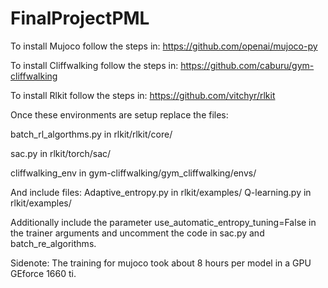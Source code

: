 # FinalProjectPML
To install Mujoco follow the steps in: https://github.com/openai/mujoco-py

To install Cliffwalking follow the steps in: https://github.com/caburu/gym-cliffwalking

To install Rlkit follow the steps in: https://github.com/vitchyr/rlkit

Once these environments are setup replace the files:

batch_rl_algorthms.py in rlkit/rlkit/core/

sac.py in rlkit/torch/sac/

cliffwalking_env in gym-cliffwalking/gym_cliffwalking/envs/

And include files:
Adaptive_entropy.py in rlkit/examples/
Q-learning.py in rlkit/examples/

Additionally include the parameter use_automatic_entropy_tuning=False in the trainer arguments and uncomment the code in sac.py and batch_re_algorithms.

Sidenote:
The training for mujoco took about 8 hours per model in a GPU GEforce 1660 ti.

